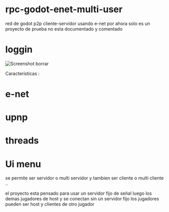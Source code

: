 # rpc-godot-enet-multi-user
 red de godot p2p cliente-servidor usando e-net
 por ahora solo es un proyecto de prueba 
 no esta documentado y comentado 

 # loggin 
 ![Screenshot borrar]()

Características :

# e-net
# upnp
# threads
# Ui menu 

se permite ser servidor o multi servidor 
y tambien ser cliente o multi cliente ..

el proyecto esta pensado para usar un servidor fijo de señal 
luego los demas jugadores de host y se conectan sin un servidor fijo 
los jugadores pueden ser host y clientes de otro jugador 

 
